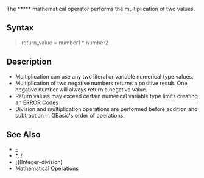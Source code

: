 The ***** mathematical operator performs the multiplication of two values.

## Syntax

> return_value = number1 * number2

## Description

* Multiplication can use any two literal or variable numerical type values.
* Multiplication of two negative numbers returns a positive result. One negative number will always return a negative value. 
* Return values may exceed certain numerical variable type limits creating an [ERROR Codes](ERROR-Codes)
* Division and multiplication operations are performed before addition and subtraction in QBasic's order of operations.

## See Also

* [-](Subraction)
* [*](Multiplication), [/](Division)
* [\](Integer-division)
* [Mathematical Operations](Mathematical-Operations)
